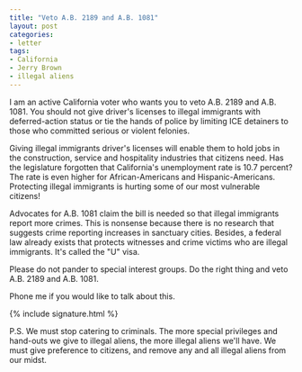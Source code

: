```yaml
---
title: "Veto A.B. 2189 and A.B. 1081"
layout: post
categories:
- letter
tags:
- California
- Jerry Brown
- illegal aliens
---
```


I am an active California voter who wants you to veto A.B. 2189 and A.B. 1081. You should not give driver's licenses to illegal immigrants with deferred-action status or tie the hands of police by limiting ICE detainers to those who committed serious or violent felonies.

Giving illegal immigrants driver's licenses will enable them to hold jobs in the construction, service and hospitality industries that citizens need. Has the legislature forgotten that California's unemployment rate is 10.7 percent? The rate is even higher for African-Americans and Hispanic-Americans. Protecting illegal immigrants is hurting some of our most vulnerable citizens!

Advocates for A.B. 1081 claim the bill is needed so that illegal immigrants report more crimes. This is nonsense because there is no research that suggests crime reporting increases in sanctuary cities. Besides, a federal law already exists that protects witnesses and crime victims who are illegal immigrants. It's called the "U" visa.

Please do not pander to special interest groups. Do the right thing and veto A.B. 2189 and A.B. 1081.

Phone me if you would like to talk about this.

{% include signature.html %}

P.S. We must stop catering to criminals. The more special privileges and hand-outs we give to illegal aliens, the more illegal aliens we'll have. We must give preference to citizens, and remove any and all illegal aliens from our midst.
